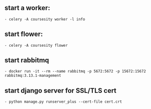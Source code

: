 ## start a worker:
    - celery -A coursesity worker -l info

## start flower:
    - celery -A coursesity flower

## start rabbitmq
    - docker run -it --rm --name rabbitmq -p 5672:5672 -p 15672:15672 rabbitmq:3.13.1-management
## start django server for SSL/TLS cert
    - python manage.py runserver_plus --cert-file cert.crt